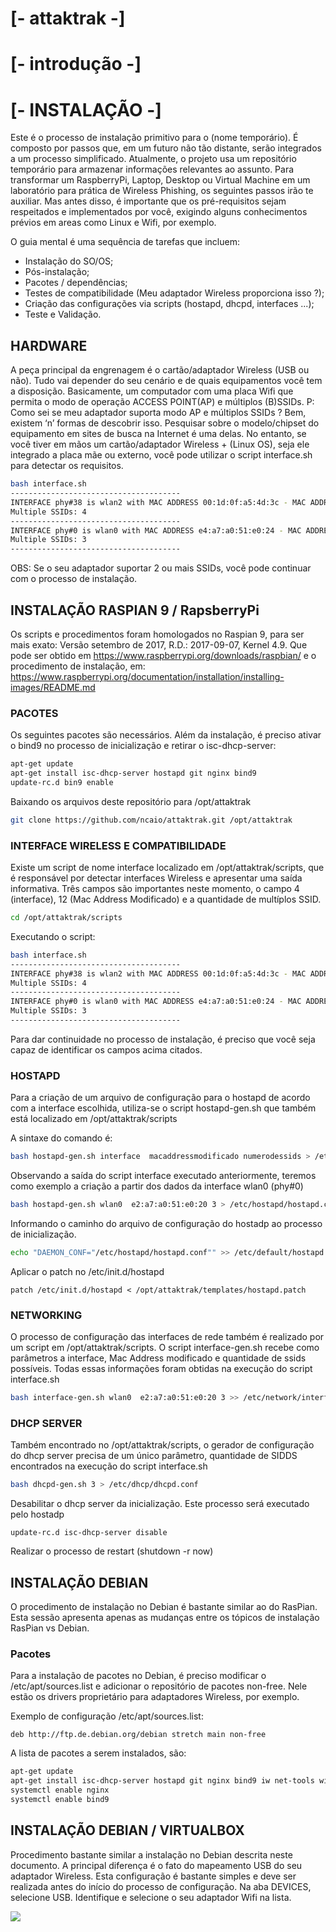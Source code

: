 # [- attaktrak -]

# [- introdução -]

# [- INSTALAÇÃO -]

Este é o processo de instalação primitivo para o (nome temporário).  É composto por passos que, em um futuro não tão distante,  serão integrados a um processo simplificado. Atualmente, o projeto usa um repositório temporário para armazenar informações relevantes ao assunto.
Para transformar um RaspberryPi, Laptop, Desktop ou Virtual Machine em um laboratório para prática de Wireless Phishing, os seguintes passos irão te auxiliar. Mas antes disso, é importante que os pré-requisitos sejam respeitados e implementados por você, exigindo alguns conhecimentos prévios em areas como Linux e Wifi, por exemplo.

O guia mental é uma sequência de tarefas que incluem:
- Instalação do SO/OS;
- Pós-instalação;
- Pacotes / dependências;
- Testes de compatibilidade (Meu adaptador Wireless proporciona isso ?);
- Criação das configurações via scripts (hostapd, dhcpd, interfaces ...);
- Teste e Validação.

## HARDWARE

A peça principal da engrenagem é o cartão/adaptador Wireless (USB ou não). Tudo vai depender do seu cenário e de quais equipamentos você tem a disposição. Basicamente, um computador com uma placa Wifi que permita o modo de operação ACCESS POINT(AP) e múltiplos (B)SSIDs. 
P: Como sei se meu adaptador suporta modo AP e múltiplos SSIDs ? 
Bem, existem ‘n’ formas de descobrir isso. Pesquisar sobre o modelo/chipset do equipamento em sites de busca na Internet é uma delas. No entanto, se você tiver em mãos um cartão/adaptador Wireless + (Linux OS), seja ele integrado a placa mãe ou externo, você pode utilizar o script interface.sh para detectar os requisitos.

```sh
bash interface.sh
--------------------------------------
INTERFACE phy#38 is wlan2 with MAC ADDRESS 00:1d:0f:a5:4d:3c - MAC ADDRESS will be: 02:1d:0f:a5:4d:30
Multiple SSIDs: 4
--------------------------------------
INTERFACE phy#0 is wlan0 with MAC ADDRESS e4:a7:a0:51:e0:24 - MAC ADDRESS will be: e2:a7:a0:51:e0:20
Multiple SSIDs: 3
--------------------------------------
```

OBS: Se o seu adaptador suportar 2 ou mais SSIDs, você pode continuar com o processo de instalação. 

## INSTALAÇÃO RASPIAN 9 / RapsberryPi

Os scripts e procedimentos foram homologados no Raspian 9, para ser mais exato: Versão setembro de 2017, R.D.: 2017-09-07, Kernel 4.9. Que pode ser obtido em https://www.raspberrypi.org/downloads/raspbian/ e o procedimento de instalação, em: https://www.raspberrypi.org/documentation/installation/installing-images/README.md

### PACOTES

Os seguintes pacotes são necessários. Além da instalação, é preciso ativar o bind9 no processo de inicialização e retirar o isc-dhcp-server:

```sh
apt-get update
apt-get install isc-dhcp-server hostapd git nginx bind9
update-rc.d bin9 enable
```
Baixando os arquivos deste repositório para /opt/attaktrak

```sh
git clone https://github.com/ncaio/attaktrak.git /opt/attaktrak
```

### INTERFACE WIRELESS E COMPATIBILIDADE

Existe um script de nome interface localizado em /opt/attaktrak/scripts, que é responsável por detectar interfaces Wireless e apresentar uma saída informativa. Três campos são importantes neste momento, o campo 4 (interface), 12 (Mac Address Modificado) e a quantidade de multíplos SSID.

```sh
cd /opt/attaktrak/scripts
```

Executando o script:

```sh
bash interface.sh
--------------------------------------
INTERFACE phy#38 is wlan2 with MAC ADDRESS 00:1d:0f:a5:4d:3c - MAC ADDRESS will be: 02:1d:0f:a5:4d:30
Multiple SSIDs: 4
--------------------------------------
INTERFACE phy#0 is wlan0 with MAC ADDRESS e4:a7:a0:51:e0:24 - MAC ADDRESS will be: e2:a7:a0:51:e0:20
Multiple SSIDs: 3
--------------------------------------
```
Para dar continuidade no processo de instalação, é preciso que você seja capaz de identificar os campos acima citados.

### HOSTAPD

Para a criação de um arquivo de configuração para o hostapd de acordo com a interface escolhida, utiliza-se o script hostapd-gen.sh que também está localizado em /opt/attaktrak/scripts

A sintaxe do comando é:

```sh
bash hostapd-gen.sh interface  macaddressmodificado numerodessids > /etc/hostapd/hostapd.conf
```

Observando a saída do script interface executado anteriormente, teremos como exemplo a criação a partir dos dados da interface wlan0 (phy#0)


```sh
bash hostapd-gen.sh wlan0  e2:a7:a0:51:e0:20 3 > /etc/hostapd/hostapd.conf
```
Informando o caminho do arquivo de configuração do hostadp ao processo de inicialização.

```sh
echo "DAEMON_CONF="/etc/hostapd/hostapd.conf"" >> /etc/default/hostapd
```

Aplicar o patch no /etc/init.d/hostapd

```ssh
patch /etc/init.d/hostapd < /opt/attaktrak/templates/hostapd.patch
```

### NETWORKING

O processo de configuração das interfaces de rede também é realizado por um script em /opt/attaktrak/scripts. O script interface-gen.sh recebe como parâmetros a interface, Mac Address modificado e quantidade de ssids possíveis. Todas essas informações foram obtidas na execução do script interface.sh

```sh
bash interface-gen.sh wlan0  e2:a7:a0:51:e0:20 3 >> /etc/network/interfaces
```

### DHCP SERVER

Também encontrado no /opt/attaktrak/scripts, o gerador de configuração do dhcp server precisa de um único parâmetro, quantidade de SIDDS encontrados na execução do script interface.sh

```sh
bash dhcpd-gen.sh 3 > /etc/dhcp/dhcpd.conf
```
Desabilitar o dhcp server da inicialização. Este processo será executado pelo hostadp

```ssh
update-rc.d isc-dhcp-server disable
```

Realizar o processo de restart (shutdown -r now)

## INSTALAÇÃO DEBIAN

O procedimento de instalação no Debian é bastante similar ao do RasPian. Esta sessão apresenta apenas as mudanças entre os tópicos de instalação RasPian vs Debian.

### Pacotes
Para a instalação de pacotes no Debian, é preciso modificar o /etc/apt/sources.list e adicionar o repositório de pacotes non-free. Nele estão os drivers proprietário para adaptadores Wireless, por exemplo.

Exemplo de configuração /etc/apt/sources.list:

```
deb http://ftp.de.debian.org/debian stretch main non-free
```

A lista de pacotes a serem instalados, são:

```sh
apt-get update
apt-get install isc-dhcp-server hostapd git nginx bind9 iw net-tools wireless-tools firmware-misc-nonfree
systemctl enable nginx
systemctl enable bind9
```

## INSTALAÇÃO DEBIAN / VIRTUALBOX

Procedimento bastante similar a instalação no Debian descrita neste documento. A principal diferença é o fato do mapeamento USB do seu adaptador Wireless. Esta configuração é bastante simples e deve ser realizada antes do início do processo de configuração. Na aba DEVICES, selecione USB. Identifique e selecione o seu adaptador Wifi na lista.

![](http://8bit.academy/attaktrak/vb-usb.png)
